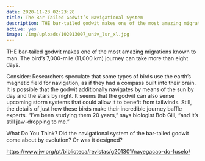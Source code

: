 ```yaml
---
date: 2020-11-23 02:23:28
title: The Bar-Tailed Godwit’s Navigational System
description: THE bar-tailed godwit makes one of the most amazing migrations known to man.
active: yes
image: /img/uploads/102013007_univ_lsr_xl.jpg
---
```


THE bar-tailed godwit makes one of the most amazing migrations known to man. The bird’s 7,000-mile (11,000 km) journey can take more than eight days.

Consider: Researchers speculate that some types of birds use the earth’s magnetic field for navigation, as if they had a compass built into their brain. It is possible that the godwit additionally navigates by means of the sun by day and the stars by night. It seems that the godwit can also sense upcoming storm systems that could allow it to benefit from tailwinds. Still, the details of just how these birds make their incredible journey baffle experts. “I’ve been studying them 20 years,” says biologist Bob Gill, “and it’s still jaw-dropping to me.”

What Do You Think? Did the navigational system of the bar-tailed godwit come about by evolution? Or was it designed?

https://www.jw.org/pt/biblioteca/revistas/g201301/navegacao-do-fuselo/
